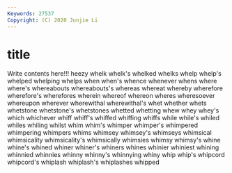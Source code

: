 ```yaml
---
Keywords: 27537
Copyright: (C) 2020 Junjie Li
---
```


# title

Write contents here!!!
heezy 
whelk 
whelk's 
whelked 
whelks 
whelp 
whelp's 
whelped
whelping 
whelps 
when 
when's 
whence 
whenever 
whens 
where 
where's 
whereabouts
whereabouts's 
whereas 
whereat 
whereby 
wherefore 
wherefore's 
wherefores 
wherein 
whereof 
whereon
wheres 
wheresoever 
whereupon 
wherever 
wherewithal 
wherewithal's 
whet 
whether 
whets 
whetstone
whetstone's 
whetstones 
whetted 
whetting 
whew 
whey 
whey's 
which 
whichever 
whiff
whiff's 
whiffed 
whiffing 
whiffs 
while 
while's 
whiled 
whiles 
whiling 
whilst
whim 
whim's 
whimper 
whimper's 
whimpered 
whimpering 
whimpers 
whims 
whimsey 
whimsey's
whimseys 
whimsical 
whimsicality 
whimsicality's 
whimsically 
whimsies 
whimsy 
whimsy's 
whine 
whine's
whined 
whiner 
whiner's 
whiners 
whines 
whinier 
whiniest 
whining 
whinnied 
whinnies
whinny 
whinny's 
whinnying 
whiny 
whip 
whip's 
whipcord 
whipcord's 
whiplash 
whiplash's
whiplashes 
whipped 
